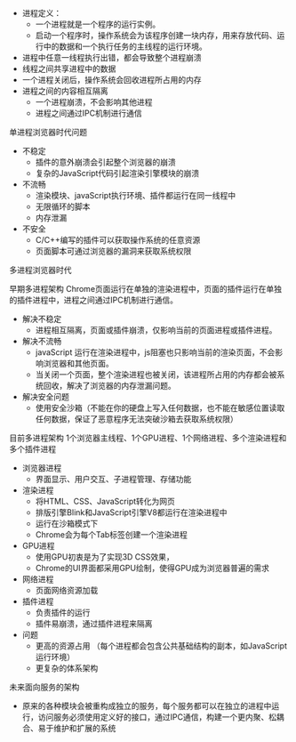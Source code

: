 - 进程定义：
  * 一个进程就是一个程序的运行实例。
  * 启动一个程序时，操作系统会为该程序创建一块内存，用来存放代码、运行中的数据和一个执行任务的主线程的运行环境。
- 进程中任意一线程执行出错，都会导致整个进程崩溃
- 线程之间共享进程中的数据
- 一个进程关闭后，操作系统会回收进程所占用的内存
- 进程之间的内容相互隔离
  * 一个进程崩溃，不会影响其他进程
  * 进程之间通过IPC机制进行通信

单进程浏览器时代问题
- 不稳定
  * 插件的意外崩溃会引起整个浏览器的崩溃
  * 复杂的JavaScript代码引起渲染引擎模块的崩溃
- 不流畅
  * 渲染模块、javaScript执行环境、插件都运行在同一线程中
  * 无限循环的脚本
  * 内存泄漏
- 不安全
  * C/C++编写的插件可以获取操作系统的任意资源
  * 页面脚本可通过浏览器的漏洞来获取系统权限

多进程浏览器时代

早期多进程架构
Chrome页面运行在单独的渲染进程中，页面的插件运行在单独的插件进程中，进程之间通过IPC机制进行通信。
- 解决不稳定
  * 进程相互隔离，页面或插件崩溃，仅影响当前的页面进程或插件进程。
- 解决不流畅
  * javaScript 运行在渲染进程中，js阻塞也只影响当前的渲染页面，不会影响浏览器和其他页面。
  * 当关闭一个页面，整个渲染进程也被关闭，该进程所占用的内存都会被系统回收，解决了浏览器的内存泄漏问题。
- 解决安全问题
  * 使用安全沙箱（不能在你的硬盘上写入任何数据，也不能在敏感位置读取任何数据，保证了恶意程序无法突破沙箱去获取系统权限）

目前多进程架构
1个浏览器主线程、1个GPU进程、1个网络进程、多个渲染进程和多个插件进程
- 浏览器进程
  * 界面显示、用户交互、子进程管理、存储功能
- 渲染进程
  * 将HTML、CSS、JavaScript转化为网页
  * 排版引擎Blink和JavaScript引擎V8都运行在渲染进程中
  * 运行在沙箱模式下
  * Chrome会为每个Tab标签创建一个渲染进程
- GPU进程
  * 使用GPU初衷是为了实现3D CSS效果，
  * Chrome的UI界面都采用GPU绘制，使得GPU成为浏览器普遍的需求
- 网络进程
  * 页面网络资源加载
- 插件进程
  * 负责插件的运行
  * 插件易崩溃，通过插件进程来隔离
- 问题
  * 更高的资源占用 （每个进程都会包含公共基础结构的副本，如JavaScript运行环境）
  * 更复杂的体系架构

未来面向服务的架构
- 原来的各种模块会被重构成独立的服务，每个服务都可以在独立的进程中运行，访问服务必须使用定义好的接口，通过IPC通信，构建一个更内聚、松耦合、易于维护和扩展的系统






